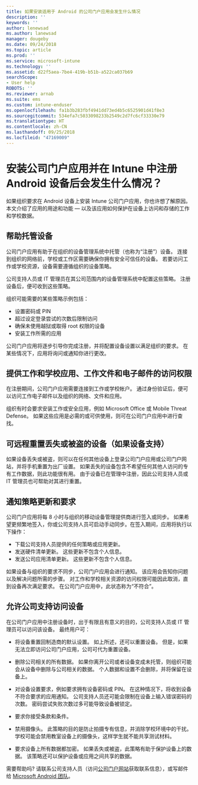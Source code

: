 ```yaml
---
title: 如果安装适用于 Android 的公司门户应用会发生什么情况
description: ''
keywords: ''
author: lenewsad
ms.author: lanewsad
manager: dougeby
ms.date: 09/24/2018
ms.topic: article
ms.prod: ''
ms.service: microsoft-intune
ms.technology: ''
ms.assetid: d22f5aea-7be4-419b-b51b-a522ca037b69
searchScope:
- User help
ROBOTS: ''
ms.reviewer: arnab
ms.suite: ems
ms.custom: intune-enduser
ms.openlocfilehash: fa1b3b283fbf4941dd73ed4b5c6525901d41f8e3
ms.sourcegitcommit: 534efa7c5033098233b2549c2d7fc6cf33330e79
ms.translationtype: HT
ms.contentlocale: zh-CN
ms.lasthandoff: 09/25/2018
ms.locfileid: "47169009"
---
```

# <a name="what-happens-if-you-install-the-company-portal-app-and-enroll-your-android-device-in-intune"></a>安装公司门户应用并在 Intune 中注册 Android 设备后会发生什么情况？

如果组织要求在 Android 设备上安装 Intune 公司门户应用，你也许想了解原因。 本文介绍了应用的用途和功能 &mdash; 以及该应用如何保护在设备上访问和存储的工作和学校数据。

## <a name="gets-your-device-managed"></a>帮助托管设备
公司门户应用有助于在组织的设备管理系统中托管（也称为“注册”）设备。 连接到组织的网络前，学校或工作区需要确保你拥有安全可信任的设备。 若要访问工作或学校资源，设备需要遵循组织的设备策略。 

公司支持人员或 IT 管理员在其公司范围内的设备管理系统中配置这些策略。 注册设备后，便可收到这些策略。 

组织可能需要的某些策略示例包括：
* 设置密码或 PIN
* 超过设定登录尝试的次数后限制访问
* 确保未使用越狱或取得 root 权限的设备
* 安装工作所需的应用

公司门户应用将逐步引导你完成注册，并将配置设备设置以满足组织的要求。 在某些情况下，应用将询问或通知你进行更改。

## <a name="gives-you-access-to-work-and-school-apps-work-files-and-email"></a>提供工作和学校应用、工作文件和电子邮件的访问权限
在注册期间，公司门户应用需要连接到工作或学校帐户。 通过身份验证后，便可以访问工作电子邮件以及组织的网络、文件和应用。 

组织有时会要求安装工作或安全应用，例如 Microsoft Office 或 Mobile Threat Defense。 如果这些应用是必需的或可供使用，则可在公司门户应用中进行查找。

## <a name="lets-you-remotely-reset-a-lost-or-stolen-device-if-device-supports-it"></a>可远程重置丢失或被盗的设备（如果设备支持）
如果设备丢失或被盗，则可以在任何其他设备上登录公司门户应用或公司门户网站，并将手机重置为出厂设置。 如果丢失的设备包含不希望任何其他人访问的专有工作数据，则此功能很有用。 由于设备已在管理中注册，因此公司支持人员或 IT 管理员也可帮助对其进行重置。  

## <a name="notifies-you-of-policy-updates-and-requirements"></a>通知策略更新和要求
公司门户应用将每 8 小时与组织的移动设备管理提供商进行签入或同步。 如果希望更频繁地签入，你或公司支持人员可启动手动同步。在签入期间，应用将执行以下操作：  
* 下载公司支持人员提供的任何策略或应用更新。  
* 发送硬件清单更新。 这些更新不包含个人信息。  
* 发送公司应用清单更新。 这些更新不包含个人信息。  

如果设备与组织的要求不同步，公司门户应用会进行通知。 该应用会告知你问题以及解决问题所需的步骤。 对工作和学校相关资源的访问权限可能因此取消，直到设备再次满足要求。 在公司门户应用中，此状态称为“不符合”。 

## <a name="permits-company-support-access-to-your-device"></a>允许公司支持访问设备
在公司门户应用中注册设备时，出于有限且有意义的目的，公司支持人员或 IT 管理员可以访问该设备。 最终用户可：  

* 将设备重置回制造商的默认设置。 如上所述，还可以重置设备。 但是，如果无法立即访问公司门户应用，公司可代为重置设备。  

* 删除公司相关的所有数据。 如果你离开公司或者设备变成未托管，则组织可能会从设备中删除与公司相关的数据。 个人数据和设置不会删除，并将保留在设备上。  

* 对设备设置要求，例如要求拥有设备密码或 PIN。 在这种情况下，将收到设备不符合要求的应用通知。 公司支持人员还可能会限制在设备上输入错误密码的次数。 密码尝试失败次数过多可能导致设备被锁定。  

* 要求你接受条款和条件。  

* 禁用摄像头。 此策略的目的是防止拍摄专有信息，并消除学校环境中的干扰。 学校可能会禁用教室设备上的摄像头，这样学生就不能共享测试材料。  

* 要求设备上所有数据都加密。 如果丢失或被盗，此策略有助于保护设备上的数据。 该策略还可以保护设备或应用之间共享的数据。  

需要帮助吗? 请联系公司支持人员（访问[公司门户网站](https://go.microsoft.com/fwlink/?linkid=2010980)获取联系信息），或写邮件给 <a href="mailto:wintunedroidfbk@microsoft.com?subject=I'm having trouble installing the Company Portal app on my Android device&body=Describe the issue you're experiencing here.">Microsoft Android 团队</a>。
